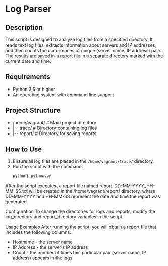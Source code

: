 # Log Parser

## Description
This script is designed to analyze log files from a specified directory. It reads text log files, extracts information about servers and IP addresses, and then counts the occurrences of unique (server name, IP address) pairs. The results are saved in a report file in a separate directory marked with the current date and time.

## Requirements
- Python 3.6 or higher
- An operating system with command line support

## Project Structure
- /home/vagrant/ # Main project directory
- |-- trace/ # Directory containing log files
- |-- report/ # Directory for saving reports


## How to Use
1. Ensure all log files are placed in the `/home/vagrant/trace/` directory.
2. Run the script with the command:
   ```bash
   python3 python.py

After the script executes, a report file named report-DD-MM-YYYY_HH-MM-SS.txt will be created in the /home/vagrant/report/ directory, where DD-MM-YYYY and HH-MM-SS represent the date and time the report was generated.

Configuration
To change the directories for logs and reports, modify the log_directory and report_directory variables in the script.

Usage Examples
After running the script, you will obtain a report file that includes the following columns:

- Hostname - the server name
- IP Address - the server's IP address
- Count - the number of times this particular pair (server name, IP address) appears in the logs
